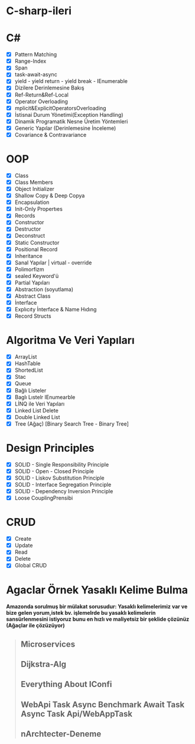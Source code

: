 # C-sharp-ileri

# C#
- [x] Pattern Matching
- [x] Range-Index
- [x] Span
- [x] task-await-async
- [x] yield - yield return - yield break - IEnumerable
- [x] Dizilere Derinlemesine Bakış
- [x] Ref-Return&Ref-Local
- [x] Operator Overloading
- [x] mplicit&ExplicitOperatorsOverloading
- [x] İstisnai Durum Yönetimi(Exception Handling)
- [x] Dinamik Programatik Nesne Üretim Yöntemleri
- [x] Generic Yapılar (Derinlemesine İnceleme)
- [x] Covariance & Contravariance 

# OOP
 - [x]  Class
 - [x]  Class Members
 - [x]  Object Initializer
 - [x]  Shallow Copy & Deep Copya
 - [x]  Encapsulation
 - [x]  Init-Only Propertıes
 - [x]  Records
 - [x]  Constructor
 - [x]  Destructor
 - [x]  Deconstruct
 - [x]  Static Constructor
 - [x]  Positional Record
 - [x]  Inheritance
 - [x]  Sanal Yapılar | virtual - override
 - [x]  Polimorfizm
 - [x]  sealed Keyword'ü
 - [x]  Partial Yapıları
 - [x]  Abstraction (soyutlama)
 - [x]  Abstract Class
 - [x]  İnterface
 - [x]  Explıcıty İnterface & Name Hıdıng
 - [x]  Record Structs

# Algoritma Ve Veri Yapıları
- [x] ArrayList
- [x] HashTable
- [x] ShortedList
- [x] Stac
- [x] Queue
- [x] Bağlı Listeler
- [x] Baglı Lıstelr IEnumearble
- [x] LİNQ ile Veri Yapıları
- [x] Linked List Delete
- [x] Double Linked List
- [x] Tree (Ağaç) [Binary Search Tree - Binary Tree]

# Design Principles
- [x] SOLID - Single Responsibility​ Principle
- [x] SOLID - Open - Closed Principle
- [x] SOLID - Liskov Substitution Principle
- [x] SOLID - Interface Segregation Principle
- [x] SOLID - Dependency Inversion Principle
- [x] Loose Coupling​ Prensibi

# CRUD
- [x]  Create
- [x]  Update
- [x]  Read
- [x]  Delete
- [x]  Global CRUD

 # Agaclar Örnek Yasaklı Kelime Bulma
#### Amazonda sorulmuş bir mülakat sorusudur: Yasaklı kelimelerimiz var ve bize gelen yorum,istek bv. işlemelrde bu yasaklı kelimelerin sansürlenmesini istiyoruz bunu en hızlı ve maliyetsiz bir şeklide çözünüz (Ağaçlar ile çözüzüyor)

> ## Microservices
> ## Dijkstra-Alg
> ## Everything About IConfi
> ## WebApi Task Async Benchmark Await Task Async Task Api/WebAppTask
> ## nArchtecter-Deneme




